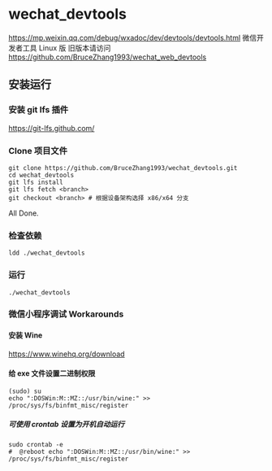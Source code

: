 # wechat_devtools

https://mp.weixin.qq.com/debug/wxadoc/dev/devtools/devtools.html 微信开发者工具 Linux 版
旧版本请访问 https://github.com/BruceZhang1993/wechat_web_devtools

## 安装运行  

### 安装 git lfs 插件
  https://git-lfs.github.com/  
  
### Clone 项目文件  
  ```
  git clone https://github.com/BruceZhang1993/wechat_devtools.git
  cd wechat_devtools
  git lfs install
  git lfs fetch <branch>
  git checkout <branch> # 根据设备架构选择 x86/x64 分支
  ```
  All Done.  
  
### 检查依赖
  ```
  ldd ./wechat_devtools
  ```
  
### 运行
  ```
  ./wechat_devtools
  ```
  
### 微信小程序调试 Workarounds

#### 安装 Wine
  https://www.winehq.org/download
  
#### 给 exe 文件设置二进制权限
  ```
  (sudo) su
  echo ":DOSWin:M::MZ::/usr/bin/wine:" >> /proc/sys/fs/binfmt_misc/register
  ```
  ##### 可使用 crontab 设置为开机自动运行
  ```
  sudo crontab -e
  #  @reboot echo ":DOSWin:M::MZ::/usr/bin/wine:" >> /proc/sys/fs/binfmt_misc/register
  ```
